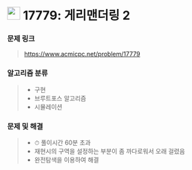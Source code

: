 # <img src="https://d2gd6pc034wcta.cloudfront.net/tier/12.svg" width="30">  17779: 게리맨더링 2

### 문제 링크

> https://www.acmicpc.net/problem/17779



### 알고리즘 분류

>- 구현
>- 브루트포스 알고리즘
>- 시뮬레이션



### 문제 및 해결

>- ⏱ 풀이시간 60분 초과
>- 재현시의 구역을 설정하는 부분이 좀 까다로워서 오래 걸렸음
>- 완전탐색을 이용하여 해결
